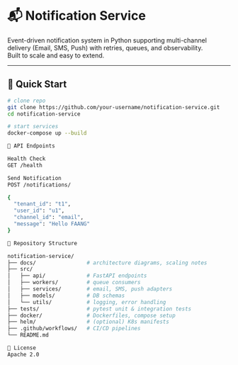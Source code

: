 # 📬 Notification Service

Event-driven notification system in Python supporting multi-channel delivery (Email, SMS, Push) with retries, queues, and observability.  
Built to scale and easy to extend.

---

## 🚀 Quick Start

```bash
# clone repo
git clone https://github.com/your-username/notification-service.git
cd notification-service

# start services
docker-compose up --build

📖 API Endpoints

Health Check
GET /health

Send Notification
POST /notifications/

{
  "tenant_id": "t1",
  "user_id": "u1",
  "channel_id": "email",
  "message": "Hello FAANG"
}

📂 Repository Structure

notification-service/
├── docs/                # architecture diagrams, scaling notes
├── src/
│   ├── api/             # FastAPI endpoints
│   ├── workers/         # queue consumers
│   ├── services/        # email, SMS, push adapters
│   ├── models/          # DB schemas
│   └── utils/           # logging, error handling
├── tests/               # pytest unit & integration tests
├── docker/              # Dockerfiles, compose setup
├── helm/                # (optional) K8s manifests
├── .github/workflows/   # CI/CD pipelines
└── README.md

📜 License
Apache 2.0